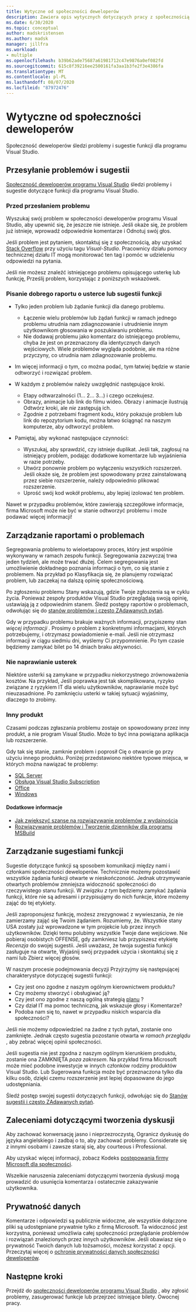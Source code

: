 ```yaml
---
title: Wytyczne od społeczności deweloperów
description: Zawiera opis wytycznych dotyczących pracy z społecznością deweloperów programu Visual Studio.
ms.date: 6/30/2020
ms.topic: conceptual
author: madskristensen
ms.author: madsk
manager: jillfra
ms.workload:
- multiple
ms.openlocfilehash: b39b62ade75687a61981712c47e9876a0ef082fd
ms.sourcegitcommit: 615c8f39216ee2500161fa3aa1b3fe2f3e4386fa
ms.translationtype: MT
ms.contentlocale: pl-PL
ms.lasthandoff: 08/07/2020
ms.locfileid: "87972476"
---
```

# <a name="developer-community-guidelines"></a>Wytyczne od społeczności deweloperów

Społeczność deweloperów śledzi problemy i sugestie funkcji dla programu Visual Studio.

## <a name="submitting-problems-and-suggestions"></a>Przesyłanie problemów i sugestii

[Społeczność deweloperów programu Visual Studio](https://developercommunity.visualstudio.com/) śledzi problemy i sugestie dotyczące funkcji dla programu Visual Studio.

### <a name="before-submitting-an-issue"></a>Przed przesłaniem problemu

Wyszukaj swój problem w społeczności deweloperów programu Visual Studio, aby upewnić się, że jeszcze nie istnieje. Jeśli okaże się, że problem już istnieje, wprowadź odpowiednie komentarze i Odnotuj swój głos.

Jeśli problem jest pytaniem, skontaktuj się z społecznością, aby uzyskać [Stack Overflow](https://stackoverflow.com/questions/tagged/visual-studio?tab=Newest) przy użyciu tagu _Visual-Studio_. Pracownicy działu pomocy technicznej działu IT mogą monitorować ten tag i pomóc w udzieleniu odpowiedzi na pytania.

Jeśli nie możesz znaleźć istniejącego problemu opisującego usterkę lub funkcję, Prześlij problem, korzystając z poniższych wskazówek.

### <a name="writing-a-good-bug-report-or-feature-suggestion"></a>Pisanie dobrego raportu o usterce lub sugestii funkcji

- Tylko jeden problem lub żądanie funkcji dla danego problemu.

  - Łączenie wielu problemów lub żądań funkcji w ramach jednego problemu utrudnia nam zdiagnozowanie i utrudnienie innym użytkownikom głosowania w poszukiwaniu problemu.
  - Nie dodawaj problemu jako komentarz do istniejącego problemu, chyba że jest on przeznaczony dla identycznych danych wejściowych. Wiele problemów wygląda podobnie, ale ma różne przyczyny, co utrudnia nam zdiagnozowanie problemu.

- Im więcej informacji o tym, co można podać, tym łatwiej będzie w stanie odtworzyć i rozwiązać problem.
- W każdym z problemów należy uwzględnić następujące kroki.

  - Etapy odtwarzalności (1... 2... 3...) i czego oczekujesz.
  - Obrazy, animacje lub link do filmu wideo. Obrazy i animacje ilustrują Odtwórz kroki, ale _nie_ zastępują ich.
  - Zgodnie z potrzebami fragment kodu, który pokazuje problem lub link do repozytorium kodu, można łatwo ściągnąć na naszym komputerze, aby odtworzyć problem.

- Pamiętaj, aby wykonać następujące czynności:

  - Wyszukaj, aby sprawdzić, czy istnieje duplikat. Jeśli tak, zagłosuj na istniejący problem, podając dodatkowe komentarze lub wyjaśnienia w razie potrzeby.
  - Utwórz ponownie problem po wyłączeniu wszystkich rozszerzeń. Jeśli okaże się, że problem jest spowodowany przez zainstalowaną przez siebie rozszerzenie, należy odpowiednio plikować rozszerzenie.
  - Uprość swój kod wokół problemu, aby lepiej izolować ten problem.

Nawet w przypadku problemów, które zawierają szczegółowe informacje, firma Microsoft może nie być w stanie odtworzyć problemu i może podawać więcej informacji!

## <a name="managing-problem-reports"></a>Zarządzanie raportami o problemach

Segregowania problemu to wieloetapowy proces, który jest wspólnie wykonywany w ramach zespołu funkcji. Segregowania zazwyczaj trwa jeden tydzień, ale może trwać dłużej. Celem segregowania jest umożliwienie dokładnego poznania informacji o tym, co się stanie z problemem. Na przykład po Klasyfikacja się, że planujemy rozwiązać problem, lub zaczekaj na dalszą opinię społecznościową.

Po zgłoszeniu problemu Stany wskazują, gdzie Twoje zgłoszenia są w cyklu życia. Ponieważ zespoły produktów Visual Studio przeglądają swoją opinię, ustawiają ją z odpowiednim stanem. Śledź postępy raportów o problemach, odwołując się do [stanów problemów i często ZAdawanych pytań](https://docs.microsoft.com/visualstudio/ide/report-a-problem).

Gdy w przypadku problemu brakuje ważnych informacji, przypiszemy stan _więcej informacji_ . Prosimy o problem z konkretnymi informacjami, których potrzebujemy, i otrzymasz powiadomienie e-mail. Jeśli nie otrzymasz informacji w ciągu siedmiu dni, wyślemy Ci przypomnienie. Po tym czasie będziemy zamykać bilet po 14 dniach braku aktywności.

### <a name="wont-fix-bugs"></a>Nie naprawianie usterek

Niektóre usterki są zamykane w przypadku niekorzystnego zrównoważenia kosztów. Na przykład, Jeśli poprawka jest tak skomplikowana, ryzyko związane z ryzykiem IT dla wielu użytkowników, naprawianie może być nieuzasadnione. Po zamknięciu usterki w takiej sytuacji wyjaśnimy, dlaczego to zrobimy.

### <a name="other-product"></a>Inny produkt

Czasami podczas zgłaszania problemu zostaje on spowodowany przez inny produkt, a nie program Visual Studio. Może to być inna powiązana aplikacja lub rozszerzenie. 

Gdy tak się stanie, zamknie problem i poprosił Cię o otwarcie go przy użyciu innego produktu. Poniżej przedstawiono niektóre typowe miejsca, w których można nawiązać te problemy:

* [SQL Server](https://feedback.azure.com/forums/908035-sql-server)
* [Obsługa Visual Studio Subscription](https://feedback.azure.com/forums/908035-sql-server)
* [Office](https://support.office.com/article/how-do-i-give-feedback-on-microsoft-office-2b102d44-b43f-4dd2-9ff4-23cf144cfb11)
* [Windows](https://support.microsoft.com/help/4021566/windows-10-send-feedback-to-microsoft-with-feedback-hub-app)

#### <a name="additional-information"></a>Dodatkowe informacje

- [Jak zwiększyć szanse na rozwiązywanie problemów z wydajnością](https://docs.microsoft.com/visualstudio/ide/how-to-increase-chances-of-performance-issue-being-fixed)
- [Rozwiązywanie problemów i Tworzenie dzienników dla programu MSBuild](https://docs.microsoft.com/visualstudio/ide/msbuild-logs)

## <a name="managing-feature-suggestions"></a>Zarządzanie sugestiami funkcji

Sugestie dotyczące funkcji są sposobem komunikacji między nami i członkami społeczności deweloperów. Technicznie możemy pozostawić wszystkie żądania funkcji otwarte w nieskończoność. Jednak utrzymywanie otwartych problemów zmniejsza widoczność społeczności do rzeczywistego stanu funkcji. W _związku z tym_ będziemy zamykać żądania funkcji, które nie są adresami i przypisująmy do nich funkcje, które możemy zająć do tej etykiety.

Jeśli zaproponujesz funkcję, możesz zrezygnować z wywieszania, że nie zamierzamy zająć się Twoim żądaniem. Rozumiemy, że. Wszystkie stany USA zostały już wprowadzone w tym projekcie lub przez innych użytkowników. Dzięki temu polubimy wszystkie Twoje dane wejściowe. Nie pobieraj osobistych OFFENSE, gdy zamkniesz lub przypiszesz etykietę _Recenzja_ do swojej sugestii. Jeśli uważasz, że twoja sugestia funkcji zasługuje na otwarte, Wyjaśnij swój przypadek użycia i skontaktuj się z nami lub Zbierz więcej głosów.

W naszym procesie podejmowania decyzji Przyjrzyjmy się następującej charakterystyce dotyczącej sugestii funkcji:

- Czy jest ono zgodne z naszym ogólnym kierownictwem produktu?
- Czy możemy stworzyć i obsługiwać ją?
- Czy jest ono zgodne z naszą ogólną strategią [planu](https://docs.microsoft.com/visualstudio/productinfo/vs-roadmap) ?
- Czy dział IT ma pomoc techniczną, jak wskazuje głosy i Komentarze?
- Podoba nam się to, nawet w przypadku niskich wsparcia dla społeczności?

Jeśli nie możemy odpowiedzieć na żadne z tych pytań, zostanie ono zamknięte. Jednak często sugestia pozostanie otwarta w _ramach przeglądu_ , aby zebrać więcej opinii społeczności.

Jeśli sugestia nie jest zgodna z naszym ogólnym kierunkiem produktu, zostanie ona ZAMKNIĘTA *poza zakresem*. Na przykład firma Microsoft może mieć podobne inwestycje w innych członków rodziny produktów Visual Studio. Lub Sugerowana funkcja może być przeznaczona tylko dla kilku osób, dzięki czemu rozszerzenie jest lepiej dopasowane do jego udostępniania.

Śledź postęp swojej sugestii dotyczących funkcji, odwołując się do [Stanów sugestii i często ZAdawanych pytań](https://docs.microsoft.com/visualstudio/ide/report-a-problem).

## <a name="discussion-etiquette"></a>Zaleceniami dotyczącymi tworzenia dyskusji

Aby zachować konwersację jasno i nieprzezroczystą, Ogranicz dyskusję do języka angielskiego i zadbaj o to, aby zachować problemy. Considerate się z innymi osobami i zawsze staraj się, aby courteous i Professional.

Aby uzyskać więcej informacji, zobacz Kodeks [postępowania firmy Microsoft dla społeczności](https://answers.microsoft.com/en-us/page/codeofconduct).

Wszelkie naruszenia zaleceniami dotyczącymi tworzenia dyskusji mogą prowadzić do usunięcia komentarza i ostatecznie zakazywanie użytkownika.

## <a name="data-privacy"></a>Prywatność danych

Komentarze i odpowiedzi są publicznie widoczne, ale wszystkie dołączone pliki są udostępniane prywatnie tylko z firmą Microsoft. Ta widoczność jest korzystna, ponieważ umożliwia całej społeczności przeglądanie problemów i rozwiązań znalezionych przez innych użytkowników. Jeśli obawiasz się o prywatność Twoich danych lub tożsamości, możesz korzystać z opcji. Przeczytaj więcej o [ochronie prywatności danych społeczności deweloperów](https://docs.microsoft.com/visualstudio/ide/developer-community-privacy).

## <a name="next-steps"></a>Następne kroki

Przejdź do [społeczności deweloperów programu Visual Studio](https://developercommunity.visualstudio.com/) , aby zgłosić problemy, zasugerować funkcje lub przejrzeć istniejące bilety. Owocnej pracy.
